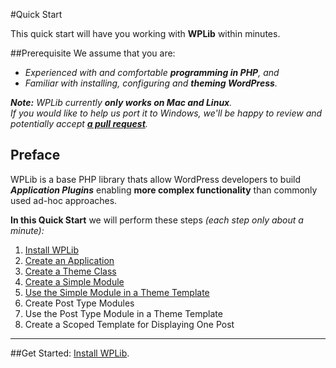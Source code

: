 <!--
Title: WPLib Quick Start
Description: A Quick Start for using WPLib 
Author: Mike Schinkel
Date: 2015/09/22
-->

#Quick Start

This quick start will have you working with **WPLib** within minutes.

##Prerequisite
We assume that you are:

- _Experienced with and comfortable **programming in PHP**, and_
- _Familiar with installing, configuring and **theming WordPress**._

_**Note:** WPLib currently **only works on Mac and Linux**. 
<br>
If you would like to help us port it to Windows, we'll be happy to review and potentially accept [**a pull request**](https://github.com/wplib/wplib/pulls)._

## Preface
WPLib is a base PHP library thats allow WordPress developers to build _**Application Plugins**_ enabling  **more complex functionality** than commonly used ad-hoc approaches. 

**In this Quick Start** we will perform these steps _(each step only about a minute):_


1. [Install WPLib](/quick-start/install-wplib)
2. [Create an Application](/quick-start/create-an-application) 
3. [Create a Theme Class](/quick-start/create-a-theme-class)
4. [Create a Simple Module](/quick-start/create-a-simple-module) 
5. [Use the Simple Module in a Theme Template](/quick-start/use-the-simple-module-in-a-theme-template) 
5. Create Post Type Modules 
6. Use the Post Type Module in a Theme Template
7. Create a Scoped Template for Displaying One Post


<hr>

##Get Started: [Install WPLib](/quick-start/install-wplib).

